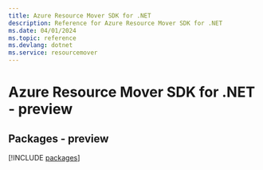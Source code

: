 ```yaml
---
title: Azure Resource Mover SDK for .NET
description: Reference for Azure Resource Mover SDK for .NET
ms.date: 04/01/2024
ms.topic: reference
ms.devlang: dotnet
ms.service: resourcemover
---
```

# Azure Resource Mover SDK for .NET - preview
## Packages - preview
[!INCLUDE [packages](resource-mover-index.md)]